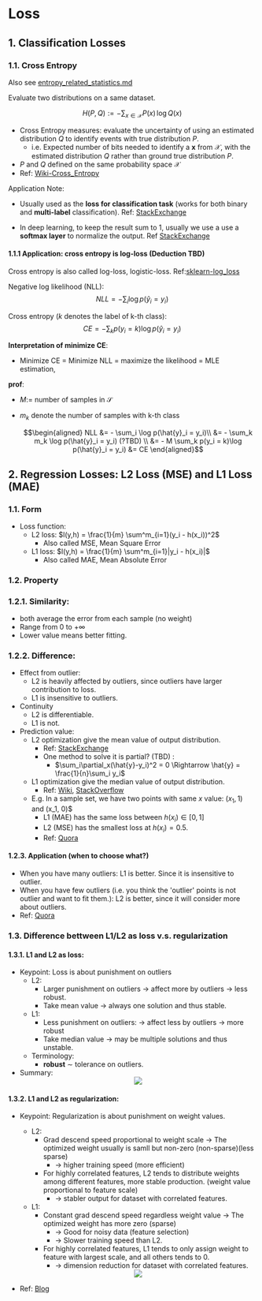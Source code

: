 # Loss

## 1. Classification Losses

### 1.1. Cross Entropy



Also see [entropy_related_statistics.md](../math_topics/entropy_related_statistics.md)

Evaluate two distributions on a same dataset. 

$$H(P,Q):=-\sum _{x\in {\mathcal {X}}}P(x)\,\log Q(x)$$ 

- Cross Entropy measures: evaluate the uncertainty of using an estimated distribution $Q$ to identify events with true distribution $P$.
  - i.e. Expected number of bits needed to identify a $\boldsymbol{x}$ from $\mathcal{X}$, with the estimated distribution $Q$ rather than ground true distribution $P$.
- $P$ and $Q$ defined on the same probability space $\mathcal{X}$
- Ref: [Wiki-Cross_Entropy](https://en.wikipedia.org/wiki/Cross_entropy)

Application Note:

- Usually used as the **loss for classification task** (works for both binary and **multi-label** classification). Ref: [StackExchange](https://stats.stackexchange.com/questions/207794/what-loss-function-for-multi-class-multi-label-classification-tasks-in-neural-n)

- In deep learning, to keep the result sum to 1, usually we use a use a **softmax layer** to normalize the output. Ref [StackExchange](https://stats.stackexchange.com/questions/207794/what-loss-function-for-multi-class-multi-label-classification-tasks-in-neural-n)

#### 1.1.1 Application: cross entropy is log-loss (Deduction TBD)


Cross entropy is also called log-loss, logistic-loss. Ref:[sklearn-log_loss](https://scikit-learn.org/stable/modules/generated/sklearn.metrics.log_loss.html)


Negative log likelihood (NLL):
$$NLL = - \sum_i \log p(\hat{y}_i = y_i)$$

Cross entropy ($k$ denotes the label of k-th class):
$$CE = - \sum_k p(y_i = k)\log p(\hat{y}_i = y_i)$$

**Interpretation of minimize CE**: 

- Minimize CE = Minimize NLL = maximize the likelihood = MLE estimation, 
  
**prof**:

- $M:=$ number of samples in $\mathcal{S}$
- $m_k$ denote the number of samples with k-th class

  $$\begin{aligned}
    NLL &= - \sum_i \log p(\hat{y}_i = y_i)\\
    &= - \sum_k m_k \log p(\hat{y}_i = y_i) (?TBD) \\
    &= - M \sum_k p(y_i = k)\log p(\hat{y}_i = y_i)
    &= CE
  \end{aligned}$$

<!-- $$\begin{aligned}
      NLL(\mathcal{S}|\theta) & = - \sum^M_{i=1} \log[ p(\hat{y}_i = y_i|\boldsymbol{x}_i) ]\\
      & \underset{LR}{=} - \sum^M_{i=1} H_i(P_{(Y| S)}, P_{(\hat{y} | S)})\\
      & = M\cdot J(\theta)
  \end{aligned}$$ -->




## 2. Regression Losses: L2 Loss (MSE) and L1 Loss (MAE) 

### 1.1. Form

- Loss function:
  - L2 loss: $l(y,h) = \frac{1}{m} \sum^m_{i=1}(y_i - h(x_i))^2$
    - Also called MSE, Mean Square Error
  - L1 loss: $l(y,h) = \frac{1}{m} \sum^m_{i=1}|y_i - h(x_i)|$
    - Also called MAE, Mean Absolute Error

### 1.2. Property

### 1.2.1. Similarity: 

- both average the error from each sample (no weight)
- Range from 0 to $+\infty$
- Lower value means better fitting.

### 1.2.2. Difference:

- Effect from outlier:
  - L2 is heavily affected by outliers, since outliers have larger contribution to loss.
  - L1 is insensitive to outliers.
- Continuity
  - L2 is differentiable.
  - L1 is not.
- Prediction value:
  - L2 optimization give the mean value of output distribution.
    - Ref: [StackExchange](https://stats.stackexchange.com/questions/428169/can-someone-give-the-intuition-behind-mean-absolute-error-and-the-median)
    - One method to solve it is partial? (TBD) : 
      - $\sum_i\partial_x(\hat{y}-y_i)^2 = 0 \Rightarrow \hat{y} = \frac{1}{n}\sum_i y_i$
  - L1 optimization give the median value of output distribution.
    - Ref: [Wiki](https://en.wikipedia.org/wiki/Mean_absolute_error#Optimality_property), [StackOverflow](https://math.stackexchange.com/questions/113270/the-median-minimizes-the-sum-of-absolute-deviations-the-ell-1-norm/113336#113336)
  - E.g. In a sample set, we have two points with same $x$ value: $(x_1, 1)$ and (x_1, 0)$
    - L1 (MAE) has the same loss between $h(x_i)\in[0,1]$
    - L2 (MSE) has the smallest loss at $h(x_i) = 0.5$.
    - Ref: [Quora](https://www.quora.com/How-would-a-model-change-if-we-minimized-absolute-error-instead-of-squared-error-What-about-the-other-way-around)

#### 1.2.3. Application (when to choose what?)

- When you have many outliers:
L1 is better. Since it is insensitive to outlier.
- When you have few outliers (i.e. you think the 'outlier' points is not outlier and want to fit them.):
L2 is better, since it will consider more about outliers.
- Ref: [Quora](https://www.quora.com/How-would-a-model-change-if-we-minimized-absolute-error-instead-of-squared-error-What-about-the-other-way-around)


### 1.3. Difference bettween L1/L2 as loss v.s. regularization

#### 1.3.1. L1 and L2 as loss:

- Keypoint: Loss is about punishment on outliers
  - L2: 
    - Larger punishment on outliers $\rightarrow$ affect more by outliers $\rightarrow$ less robust.
    - Take mean value $\rightarrow$ always one solution and thus stable.
  - L1:
    - Less punishment on outliers: $\rightarrow$ affect less by outliers $\rightarrow$ more robust
    - Take median value $\rightarrow$ may be multiple solutions and thus unstable.
  - Terminology: 
    - **robust** $\sim$ tolerance on outliers.
- Summary:
  <div  align="center"><img src=http://www.chioka.in/wp-content/uploads/2013/12/L1-vs-L2-properties-loss-function.png style = "zoom:100%"></div>

#### 1.3.2. L1 and L2 as regularization:

- Keypoint: Regularization is about punishment on weight values.
  - L2: 
    - Grad descend speed proportional to weight scale 
    $\rightarrow$ The optimized weight usually is samll but non-zero (non-sparse)(less sparse)
        - $\rightarrow$ higher training speed (more efficient)
    - For highly correlated features, L2 tends to distribute weights among different features, more stable production. (weight value proportional to feature scale)
      - $\rightarrow$ stabler output for dataset with correlated features.
  - L1: 
    - Constant grad descend speed regardless weight value 
    $\rightarrow$ The optimized weight has more zero (sparse)
      - $\rightarrow$ Good for noisy data (feature selection)
      - $\rightarrow$ Slower training speed than L2.
    - For highly correlated features, L1 tends to only assign weight to feature with largest scale, and all others tends to 0.
      - $\rightarrow$ dimension reduction for dataset with correlated features. 
  <div  align="center"><img src=http://www.chioka.in/wp-content/uploads/2013/12/L1-vs-L2-properties-regularization.png style = "zoom:100%"></div>

- Ref: [Blog](http://www.chioka.in/differences-between-l1-and-l2-as-loss-function-and-regularization/)


